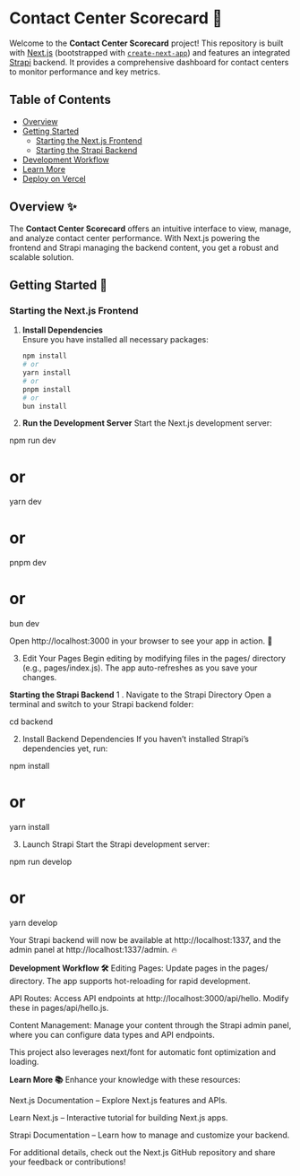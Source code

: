 # Contact Center Scorecard 🚀

Welcome to the **Contact Center Scorecard** project! This repository is built with [Next.js](https://nextjs.org) (bootstrapped with [`create-next-app`](https://nextjs.org/docs/pages/api-reference/create-next-app)) and features an integrated [Strapi](https://strapi.io) backend. It provides a comprehensive dashboard for contact centers to monitor performance and key metrics.

## Table of Contents

- [Overview](#overview)
- [Getting Started](#getting-started)
  - [Starting the Next.js Frontend](#starting-the-nextjs-frontend)
  - [Starting the Strapi Backend](#starting-the-strapi-backend)
- [Development Workflow](#development-workflow)
- [Learn More](#learn-more)
- [Deploy on Vercel](#deploy-on-vercel)

## Overview ✨

The **Contact Center Scorecard** offers an intuitive interface to view, manage, and analyze contact center performance. With Next.js powering the frontend and Strapi managing the backend content, you get a robust and scalable solution.

## Getting Started 🚀

### Starting the Next.js Frontend

1. **Install Dependencies**  
   Ensure you have installed all necessary packages:

   ```bash
   npm install
   # or
   yarn install
   # or
   pnpm install
   # or
   bun install

   ```

2. **Run the Development Server**
   Start the Next.js development server:

npm run dev

# or

yarn dev

# or

pnpm dev

# or

bun dev

Open http://localhost:3000 in your browser to see your app in action. 🎉

3. Edit Your Pages
   Begin editing by modifying files in the pages/ directory (e.g., pages/index.js). The app auto-refreshes as you save your changes.

**Starting the Strapi Backend**
1 . Navigate to the Strapi Directory
Open a terminal and switch to your Strapi backend folder:

cd backend

2. Install Backend Dependencies
   If you haven’t installed Strapi’s dependencies yet, run:

npm install

# or

yarn install

3. Launch Strapi
   Start the Strapi development server:

npm run develop

# or

yarn develop

Your Strapi backend will now be available at http://localhost:1337, and the admin panel at http://localhost:1337/admin. 🔥

**Development Workflow 🛠️**
Editing Pages:
Update pages in the pages/ directory. The app supports hot-reloading for rapid development.

API Routes:
Access API endpoints at http://localhost:3000/api/hello. Modify these in pages/api/hello.js.

Content Management:
Manage your content through the Strapi admin panel, where you can configure data types and API endpoints.

This project also leverages next/font for automatic font optimization and loading.

**Learn More 📚**
Enhance your knowledge with these resources:

Next.js Documentation – Explore Next.js features and APIs.

Learn Next.js – Interactive tutorial for building Next.js apps.

Strapi Documentation – Learn how to manage and customize your backend.

For additional details, check out the Next.js GitHub repository and share your feedback or contributions!
